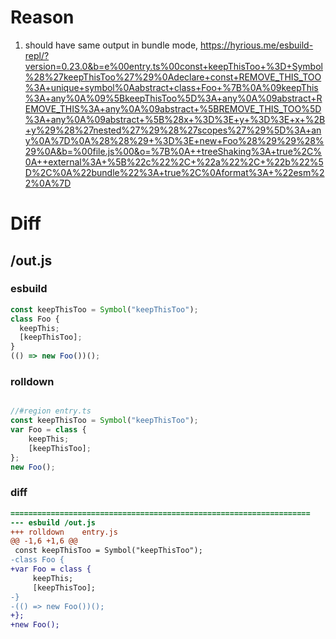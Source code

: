 # Reason
1. should have same output in bundle mode, https://hyrious.me/esbuild-repl/?version=0.23.0&b=e%00entry.ts%00const+keepThisToo+%3D+Symbol%28%27keepThisToo%27%29%0Adeclare+const+REMOVE_THIS_TOO%3A+unique+symbol%0Aabstract+class+Foo+%7B%0A%09keepThis%3A+any%0A%09%5BkeepThisToo%5D%3A+any%0A%09abstract+REMOVE_THIS%3A+any%0A%09abstract+%5BREMOVE_THIS_TOO%5D%3A+any%0A%09abstract+%5B%28x+%3D%3E+y+%3D%3E+x+%2B+y%29%28%27nested%27%29%28%27scopes%27%29%5D%3A+any%0A%7D%0A%28%28%29+%3D%3E+new+Foo%28%29%29%28%29%0A&b=%00file.js%00&o=%7B%0A++treeShaking%3A+true%2C%0A++external%3A+%5B%22c%22%2C+%22a%22%2C+%22b%22%5D%2C%0A%22bundle%22%3A+true%2C%0Aformat%3A+%22esm%22%0A%7D
# Diff
## /out.js
### esbuild
```js
const keepThisToo = Symbol("keepThisToo");
class Foo {
  keepThis;
  [keepThisToo];
}
(() => new Foo())();
```
### rolldown
```js

//#region entry.ts
const keepThisToo = Symbol("keepThisToo");
var Foo = class {
	keepThis;
	[keepThisToo];
};
new Foo();

```
### diff
```diff
===================================================================
--- esbuild	/out.js
+++ rolldown	entry.js
@@ -1,6 +1,6 @@
 const keepThisToo = Symbol("keepThisToo");
-class Foo {
+var Foo = class {
     keepThis;
     [keepThisToo];
-}
-(() => new Foo())();
+};
+new Foo();

```